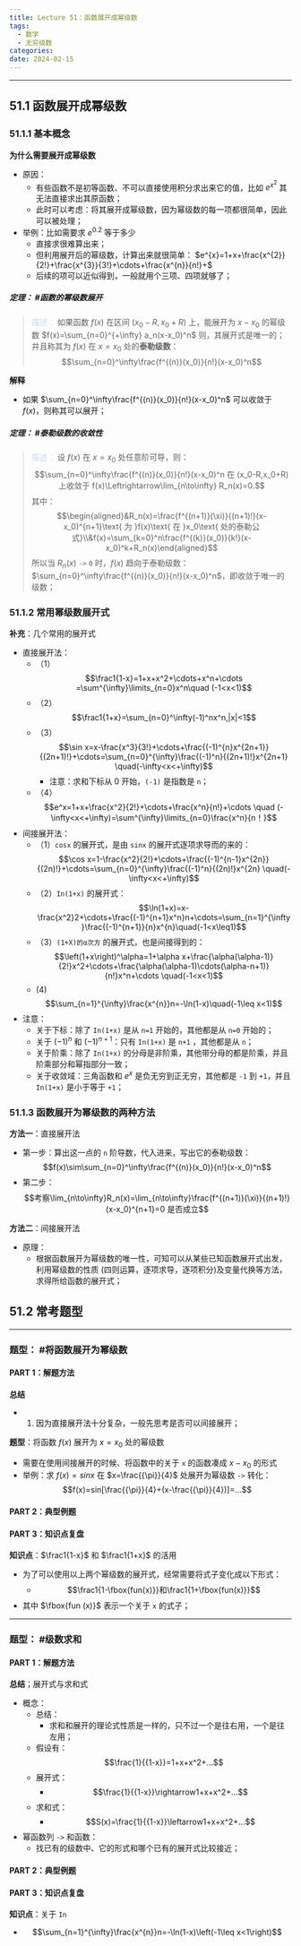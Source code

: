 ```yaml
---
title: Lecture 51：函数展开成幂级数
tags:
  - 数学
  - 无穷级数
categories: 
date: 2024-02-15
---
```

---
## 51.1 函数展开成幂级数
### 51.1.1 基本概念
**为什么需要展开成幂级数**
+ 原因：
	+ 有些函数不是初等函数、不可以直接使用积分求出来它的值，比如 $e^{x^2}$ 其无法直接求出其原函数；
	+ 此时可以考虑：将其展开成幂级数，因为幂级数的每一项都很简单，因此可以被处理；
+ 举例：比如需要求 $e^{0.2}$ 等于多少
	+ 直接求很难算出来；
	+ 但利用展开后的幂级数，计算出来就很简单： $e^{x}=1+x+\frac{x^{2}}{2!}+\frac{x^{3}}{3!}+\cdots+\frac{x^{n}}{n!}+$
	+ 后续的项可以近似得到，一般就用个三项、四项就够了；

##### **定理**： #函数的幂级数展开
> <font color="#8db3e2"><font color="#c6d9f0">描述：</font></font>
> 如果函数 $f(x)$ 在区间 $(x_0-R,x_0+R)$ 上，能展开为 $x-x_0$ 的幂级数 $f(x)=\sum_{n=0}^{+\infty} a_n(x-x_0)^n$ 则，其展开式是唯一的；
> 并且称其为 $f(x)$ 在 $x=x_0$ 处的**泰勒级数**：$$\sum_{n=0}^\infty\frac{f^{(n)}(x_0)}{n!}(x-x_0)^n$$

**解释**
+ 如果 $\sum_{n=0}^\infty\frac{f^{(n)}(x_0)}{n!}(x-x_0)^n$ 可以收敛于 $f(x)$，则称其可以展开；

##### **定理**： #泰勒级数的收敛性
> <font color="#8db3e2"><font color="#c6d9f0">描述：</font></font>
> 设 $f(x)$ 在 $x=x_0$ 处任意阶可导，则：
> $$\sum_{n=0}^\infty\frac{f^{(n)}(x_0)}{n!}(x-x_0)^n 在 (x_0-R,x_0+R) 上收敛于 f(x)\Leftrightarrow\lim_{n\to\infty} R_n(x)=0.$$
> 其中：$$\begin{aligned}&R_n(x)=\frac{f^{(n+1)}(\xi)}{(n+1)!}(x-x_0)^{n+1}\text{ 为 }f(x)\text{ 在 }x_0\text{ 处的泰勒公式}\\&f(x)=\sum_{k=0}^n\frac{f^{(k)}(x_0)}{k!}(x-x_0)^k+R_n(x)\end{aligned}$$
> 所以当 $R_n(x)$ `->` `0` 时，$f(x)$ 趋向于泰勒级数：$\sum_{n=0}^\infty\frac{f^{(n)}(x_0)}{n!}(x-x_0)^n$，即收敛于唯一的级数；

### 51.1.2 常用幂级数展开式
**补充**：几个常用的展开式
+ 直接展开法：
	+ （1）$$\frac1{1-x}=1+x+x^2+\cdots+x^n+\cdots =\sum^{\infty}\limits_{n=0}x^n\quad (-1<x<1)$$
	+ （2）$$\frac1{1+x}=\sum_{n=0}^\infty(-1)^nx^n,|x|<1$$
	+ （3）$$\sin x=x-\frac{x^3}{3!}+\cdots+\frac{(-1)^{n}x^{2n+1}}{(2n+1)!}+\cdots=\sum_{n=0}^{\infty}\frac{(-1)^n}{(2n+1)!}x^{2n+1} \quad(-\infty<x<+\infty)$$
		+ 注意：求和下标从 0 开始，`(-1)` 是指数是 `n`；
	+ （4） $$e^x=1+x+\frac{x^2}{2!}+\cdots+\frac{x^n}{n!}+\cdots \quad (-\infty<x<+\infty)=\sum^{\infty}\limits_{n=0}\frac{x^n}{n！}$$
+ 间接展开法：
	+ （1）`cosx` 的展开式，是由 `sinx` 的展开式逐项求导而的来的：$$\cos x=1-\frac{x^2}{2!}+\cdots+\frac{(-1)^{n-1}x^{2n}}{(2n)!}+\cdots=\sum_{n=0}^{\infty}\frac{(-1)^n}{(2n)!}x^{2n}   \quad(-\infty<x<+\infty)$$
	+ （2）`In(1+x)` 的展开式：$$\ln(1+x)=x-\frac{x^2}2+\cdots+\frac{(-1)^{n+1}x^n}n+\cdots=\sum_{n=1}^{\infty}\frac{(-1)^{n+1}}{n}x^{n}\quad(-1<x\leq1)$$
	+ （3）`(1+X)的α次方` 的展开式，也是间接得到的：$$\left(1+x\right)^\alpha=1+\alpha x+\frac{\alpha(\alpha-1)}{2!}x^2+\cdots+\frac{\alpha(\alpha-1)\cdots(\alpha-n+1)}{n!}x^n+\cdots \quad(-1<x<1)$$
	+ (4) $$\sum_{n=1}^{\infty}\frac{x^{n}}n=-\ln(1-x)\quad(-1\leq x<1)$$
+ 注意： 
	+ 关于下标：除了 `In(1+x)` 是从 `n=1` 开始的，其他都是从 `n=0` 开始的； 
	+ 关于 $(-1)^{n}$ 和 $(-1)^{n+1}$：只有 `In(1+x)` 是 `n+1` ，其他都是从 `n`；
	+ 关于阶乘：除了 `In(1+x)` 的分母是非阶乘，其他带分母的都是阶乘，并且阶乘部分和幂指部分一致；
	+ 关于收敛域：三角函数和 $e^{x}$ 是负无穷到正无穷，其他都是 `-1` 到 `+1`，并且 `In(1+x)` 是小于等于 `+1`；


### 51.1.3 函数展开为幂级数的两种方法
**方法一**：直接展开法
+ 第一步：算出这一点的 `n` 阶导数，代入进来，写出它的泰勒级数： $$f(x)\sim\sum_{n=0}^\infty\frac{f^{(n)}(x_0)}{n!}(x-x_0)^n$$
+ 第二步：$$考察\lim_{n\to\infty}R_n(x)=\lim_{n\to\infty}\frac{f^{(n+1)}(\xi)}{(n+1)!}(x-x_0)^{n+1}=0 是否成立$$

**方法二**：间接展开法
+ 原理：
	+ 根据函数展开为幂级数的唯一性，可知可以从某些已知函数展开式出发，利用幂级数的性质 (四则运算，逐项求导，逐项积分)及变量代换等方法，求得所给函数的展开式；

## 51.2 常考题型

---
### 题型： #将函数展开为幂级数 
#### PART 1：解题方法
**总结**
+ 1. 因为直接展开法十分复杂，一般先思考是否可以间接展开；

**题型**：将函数 $f(x)$ 展开为 $x=x_0$ 处的幂级数
+ 需要在使用间接展开的时候、将函数中的关于 `x` 的函数凑成 $x-x_0$ 的形式
+ 举例：求 $f(x)=sinx$ 在 $x=\frac{{\pi}}{4}$ 处展开为幂级数 `->` 转化：$$f(x)=sin[\frac{{\pi}}{4}+(x-\frac{{\pi}}{4})]=...$$

#### PART 2：典型例题

#### PART 3：知识点复盘
**知识点**：$\frac1{1-x}$ 和 $\frac1{1+x}$ 的活用
+ 为了可以使用以上两个幂级数的展开式，经常需要将式子变化成以下形式：
	+ $$\frac1{1-\fbox{fun(x)}}和\frac1{1+\fbox{fun(x)}}$$
+ 其中 $\fbox{fun (x)}$ 表示一个关于 `x` 的式子；


---
### 题型： #级数求和 
#### PART 1：解题方法
**总结**；展开式与求和式
+ 概念：
	+ 总结：
		+ 求和和展开的理论式性质是一样的，只不过一个是往右用，一个是往左用；
	+ 假设有： $$\frac{1}{{1-x}}=1+x+x^2+...$$
	+ 展开式：
		+ $$\frac{1}{{1-x}}\rightarrow1+x+x^2+...$$
	+ 求和式：
		+ $$S(x)=\frac{1}{{1-x}}\leftarrow1+x+x^2+...$$
+ 幂函数列 `->` 和函数：
	+ 找已有的级数中、它的形式和哪个已有的展开式比较接近；

#### PART 2：典型例题

#### PART 3：知识点复盘
**知识点**：关于 `In` 
+ $$\sum_{n=1}^{\infty}\frac{x^{n}}n=-\ln(1-x)\left(-1\leq x<1\right)$$